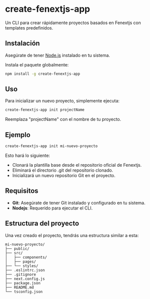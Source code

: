 # create-fenextjs-app

Un CLI para crear rápidamente proyectos basados en Fenextjs con templates predefinidos.

## Instalación

Asegúrate de tener [Node.js](https://nodejs.org) instalado en tu sistema.

Instala el paquete globalmente:

```bash
npm install -g create-fenextjs-app
```

## Uso

Para inicializar un nuevo proyecto, simplemente ejecuta:

```bash
create-fenextjs-app init projectName
```

Reemplaza "projectName" con el nombre de tu proyecto.

## Ejemplo

```bash
create-fenextjs-app init mi-nuevo-proyecto
```
Esto hará lo siguiente:

- Clonará la plantilla base desde el repositorio oficial de Fenextjs.
- Eliminará el directorio .git del repositorio clonado.
- Inicializará un nuevo repositorio Git en el proyecto.

## Requisitos
- **Git**: Asegúrate de tener Git instalado y configurado en tu sistema.
- **Nodejs**: Requerido para ejecutar el CLI.

## Estructura del proyecto

Una vez creado el proyecto, tendrás una estructura similar a esta:

```
mi-nuevo-proyecto/
├── public/
├── src/
│   ├── components/
│   ├── pages/
├── └── styles/
├── .eslintrc.json
├── .gitignore
├── next.config.js
├── package.json
├── README.md
└── tsconfig.json
```